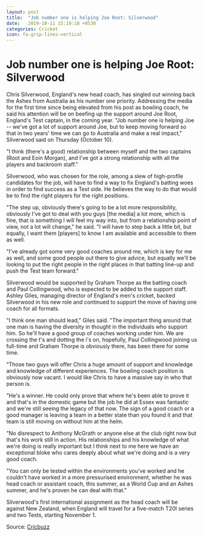 ```yaml
---
layout: post
title:  "Job number one is helping Joe Root: Silverwood"
date:   2019-10-11 15:10:18 +0530
categories: Cricket
icon: fa-grip-lines-vertical
---
```


# Job number one is helping Joe Root: Silverwood
Chris Silverwood, England's new head coach, has singled out winning back the Ashes from Australia as his number one priority. Addressing the media for the first time since being elevated from his post as bowling coach, he said his attention will be on beefing up the support around Joe Root, England's Test captain, in the coming year.
"Job number one is helping Joe -- we've got a lot of support around Joe, but to keep moving forward so that in two years' time we can go to Australia and make a real impact," Silverwood said on Thursday (October 10).

"I think (there's a good) relationship between myself and the two captains (Root and Eoin Morgan), and I've got a strong relationship with all the players and backroom staff."

Silverwood, who was chosen for the role, among a slew of high-profile candidates for the job, will have to find a way to fix England's batting woes in order to find success as a Test side. He believes the way to do that would be to find the right players for the right positions.

"The step up, obviously there's going to be a lot more responsibility, obviously I've got to deal with you guys [the media] a lot more, which is fine, that is something I will feel my way into, but from a relationship point of view, not a lot will change," he said. "I will have to step back a little bit, but equally, I want them [players] to know I am available and accessible to them as well.

"I've already got some very good coaches around me, which is key for me as well, and some good people out there to give advice, but equally we'll be looking to put the right people in the right places in that batting line-up and push the Test team forward."

Silverwood would be supported by Graham Thorpe as the batting coach and Paul Collingwood, who is expected to be added to the support staff. Ashley Giles, managing director of England's men's cricket, backed Silverwood in his new role and continued to support the move of having one coach for all formats.

"I think one man should lead," Giles said. "The important thing around that one man is having the diversity in thought in the individuals who support him. So he'll have a good group of coaches working under him. We are crossing the t's and dotting the i's on, hopefully, Paul Collingwood joining us full-time and Graham Thorpe is obviously there, has been there for some time.

"Those two guys will offer Chris a huge amount of support and knowledge and knowledge of different experiences. The bowling coach position is obviously now vacant. I would like Chris to have a massive say in who that person is.

"He's a winner. He could only prove that where he's been able to prove it and that's in the domestic game but the job he did at Essex was fantastic and we're still seeing the legacy of that now. The sign of a good coach or a good manager is leaving a team in a better state than you found it and that team is still moving on without him at the helm.

"No disrespect to Anthony McGrath or anyone else at the club right now but that's his work still in action. His relationships and his knowledge of what we're doing is really important but I think next to me here we have an exceptional bloke who cares deeply about what we're doing and is a very good coach.

"You can only be tested within the environments you've worked and he couldn't have worked in a more pressurised environment, whether he was head coach or assistant coach, this summer, as a World Cup and an Ashes summer, and he's proven he can deal with that."

Silverwood's first international assignment as the head coach will be against New Zealand, when England will travel for a five-match T20I series and two Tests, starting November 1.

Source: [Cricbuzz](https://www.cricbuzz.com/cricket-news/110302/job-number-one-is-helping-joe-root-silverwood)
